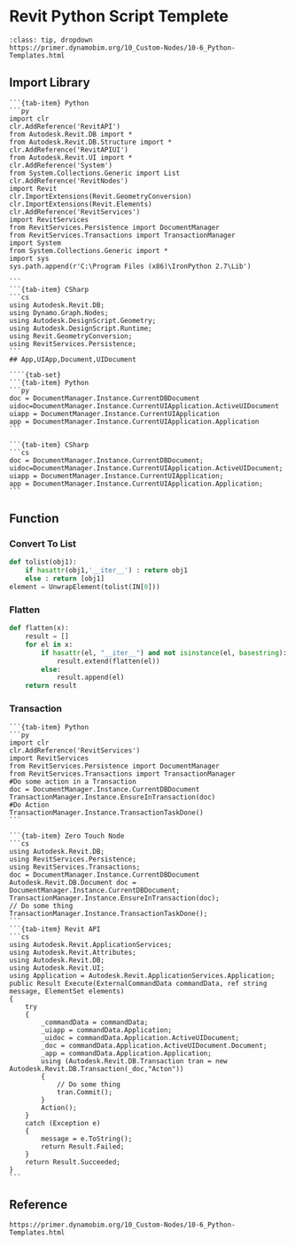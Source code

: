 # Revit Python Script Templete

```{admonition} Python Templete
:class: tip, dropdown
https://primer.dynamobim.org/10_Custom-Nodes/10-6_Python-Templates.html
```
## Import Library
````{tab-set}
```{tab-item} Python
```py
import clr
clr.AddReference('RevitAPI')
from Autodesk.Revit.DB import *
from Autodesk.Revit.DB.Structure import *
clr.AddReference('RevitAPIUI')
from Autodesk.Revit.UI import *
clr.AddReference('System')
from System.Collections.Generic import List
clr.AddReference('RevitNodes')
import Revit
clr.ImportExtensions(Revit.GeometryConversion)
clr.ImportExtensions(Revit.Elements)
clr.AddReference('RevitServices')
import RevitServices
from RevitServices.Persistence import DocumentManager
from RevitServices.Transactions import TransactionManager
import System 
from System.Collections.Generic import *
import sys
sys.path.append(r'C:\Program Files (x86)\IronPython 2.7\Lib')

```
```{tab-item} CSharp
```cs
using Autodesk.Revit.DB;
using Dynamo.Graph.Nodes;
using Autodesk.DesignScript.Geometry;
using Autodesk.DesignScript.Runtime;
using Revit.GeometryConversion;
using RevitServices.Persistence;
```
## App,UIApp,Document,UIDocument

````{tab-set}
```{tab-item} Python
```py
doc = DocumentManager.Instance.CurrentDBDocument
uidoc=DocumentManager.Instance.CurrentUIApplication.ActiveUIDocument
uiapp = DocumentManager.Instance.CurrentUIApplication
app = DocumentManager.Instance.CurrentUIApplication.Application
```

```{tab-item} CSharp
```cs
doc = DocumentManager.Instance.CurrentDBDocument;
uidoc=DocumentManager.Instance.CurrentUIApplication.ActiveUIDocument;
uiapp = DocumentManager.Instance.CurrentUIApplication;
app = DocumentManager.Instance.CurrentUIApplication.Application;
```
````

## Function

### Convert To List
```py
def tolist(obj1):
	if hasattr(obj1,'__iter__') : return obj1
	else : return [obj1]
element = UnwrapElement(tolist(IN[0]))
```

### Flatten
```py
def flatten(x):
    result = []
    for el in x:
        if hasattr(el, "__iter__") and not isinstance(el, basestring):
            result.extend(flatten(el))
        else:
            result.append(el)
    return result
```

### Transaction

````{tab-set}
```{tab-item} Python
```py
import clr
clr.AddReference('RevitServices')
import RevitServices
from RevitServices.Persistence import DocumentManager
from RevitServices.Transactions import TransactionManager
#Do some action in a Transaction
doc = DocumentManager.Instance.CurrentDBDocument
TransactionManager.Instance.EnsureInTransaction(doc)
#Do Action
TransactionManager.Instance.TransactionTaskDone()
```

```{tab-item} Zero Touch Node
```cs
using Autodesk.Revit.DB;
using RevitServices.Persistence;
using RevitServices.Transactions;
doc = DocumentManager.Instance.CurrentDBDocument
Autodesk.Revit.DB.Document doc = DocumentManager.Instance.CurrentDBDocument;
TransactionManager.Instance.EnsureInTransaction(doc);
// Do some thing
TransactionManager.Instance.TransactionTaskDone();
```
```{tab-item} Revit API
```cs
using Autodesk.Revit.ApplicationServices;
using Autodesk.Revit.Attributes;
using Autodesk.Revit.DB;
using Autodesk.Revit.UI;
using Application = Autodesk.Revit.ApplicationServices.Application;
public Result Execute(ExternalCommandData commandData, ref string message, ElementSet elements)
{
    try
    {
        _commandData = commandData;
        _uiapp = commandData.Application;
        _uidoc = commandData.Application.ActiveUIDocument;
        _doc = commandData.Application.ActiveUIDocument.Document;
        _app = commandData.Application.Application;
        using (Autodesk.Revit.DB.Transaction tran = new Autodesk.Revit.DB.Transaction(_doc,"Acton"))
        {
            // Do some thing
            tran.Commit();
        }
        Action();
    }
    catch (Exception e)
    {
        message = e.ToString();
        return Result.Failed;
    }
    return Result.Succeeded;
}
```
````


## Reference
```{note} More
https://primer.dynamobim.org/10_Custom-Nodes/10-6_Python-Templates.html
```
